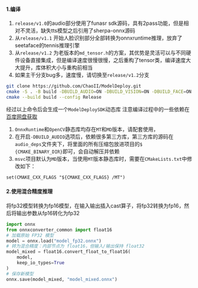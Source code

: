 #### 1.编译

1. `release/v1.0`的audio部分使用了funasr sdk源码，具有2pass功能，但是相对不灵活，缺失tts模型之后引用了sherpa-onnx源码
2. 从`release/v1.1` 开始人脸识别部分全部转换为onnxruntime推理，放弃了seetaface的tennis推理引擎 
3. 从`release/v1.2` 为老版本的`md_tensor.h`的方案，其优势是灵活可以与不同硬件设备直接集成，但是编译速度很慢很慢，之后重构了tensor类，编译速度大大提升，库体积大小与重构前相当 
4. 如果主干分支bug多，速度慢，请切换至`release/v1.2`分支

```bash
git clone https://github.com/ChaoII/ModelDeploy.git
cmake -S . -B build -DBUILD_AUDIO=ON -DBUILD_VISION=ON -DBUILD_FACE=ON -DBUILD_CAPI=ON
cmake --build build --config Release
```

经过以上命令后会生成一个`ModelDeploySDK`动态库
注意编译过程中的一些依赖在[百度网盘获取](https://pan.baidu.com/s/1HkutYev3GkKYTvn6NKmBFA?pwd=j5z7)

1. `OnnxRuntime`和`OpenCV`静态库均存在`MT`和`MD`版本，请配套使用，
2. 在开启`-DBUILD_AUDIO`选项后，依赖很多第三方库，第三方库的源码在`audio_deps`文件夹下，将里面的所有压缩包放进项目的`$
   {CMAKE_BINARY_DIR}`即可，会自动解压并依赖
3. `msvc`项目默认为`MD`版本，当使用`MT`版本静态库时，需要在`CMakeLists.txt`中修改如下：

```CMakeLists.txt
set(CMAKE_CXX_FLAGS "${CMAKE_CXX_FLAGS} /MT")
```

#### 2.使用混合精度推理
将fp32模型转换为fp16模型，在输入输出插入cast算子，将fp32转换为fp16，然后将输出参数从fp16转化为fp32
```python
import onnx
from onnxconverter_common import float16
# 加载原始 FP32 模型
model = onnx.load("model_fp32.onnx")
# 转为混合精度：内部节点为 float16，但输入/输出保持 float32
model_mixed = float16.convert_float_to_float16(
    model,
    keep_io_types=True
)
# 保存新模型
onnx.save(model_mixed, "model_mixed.onnx")
```
